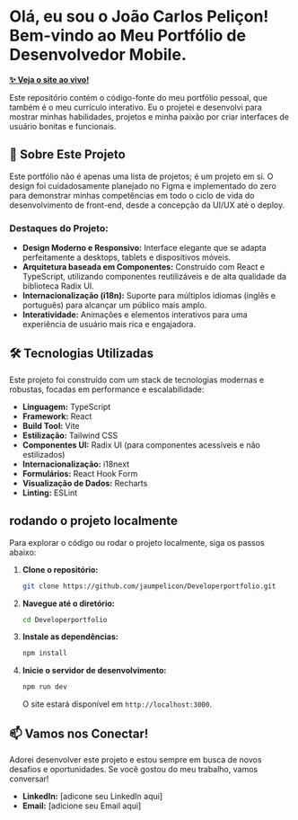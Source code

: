 # Olá, eu sou o João Carlos Peliçon! Bem-vindo ao Meu Portfólio de Desenvolvedor Mobile.

**[✨ Veja o site ao vivo!](https://jaumpelicon.github.io/Developerportfolio)**

Este repositório contém o código-fonte do meu portfólio pessoal, que também é o meu currículo interativo. Eu o projetei e desenvolvi para mostrar minhas habilidades, projetos e minha paixão por criar interfaces de usuário bonitas e funcionais.

## 🚀 Sobre Este Projeto

Este portfólio não é apenas uma lista de projetos; é um projeto em si. O design foi cuidadosamente planejado no Figma e implementado do zero para demonstrar minhas competências em todo o ciclo de vida do desenvolvimento de front-end, desde a concepção da UI/UX até o deploy.

### Destaques do Projeto:
*   **Design Moderno e Responsivo:** Interface elegante que se adapta perfeitamente a desktops, tablets e dispositivos móveis.
*   **Arquitetura baseada em Componentes:** Construído com React e TypeScript, utilizando componentes reutilizáveis e de alta qualidade da biblioteca Radix UI.
*   **Internacionalização (i18n):** Suporte para múltiplos idiomas (inglês e português) para alcançar um público mais amplo.
*   **Interatividade:** Animações e elementos interativos para uma experiência de usuário mais rica e engajadora.

## 🛠️ Tecnologias Utilizadas

Este projeto foi construído com um stack de tecnologias modernas e robustas, focadas em performance e escalabilidade:

*   **Linguagem:** TypeScript
*   **Framework:** React
*   **Build Tool:** Vite
*   **Estilização:** Tailwind CSS
*   **Componentes UI:** Radix UI (para componentes acessíveis e não estilizados)
*   **Internacionalização:** i18next
*   **Formulários:** React Hook Form
*   **Visualização de Dados:** Recharts
*   **Linting:** ESLint

##  rodando o projeto localmente

Para explorar o código ou rodar o projeto localmente, siga os passos abaixo:

1.  **Clone o repositório:**
    ```bash
    git clone https://github.com/jaumpelicon/Developerportfolio.git
    ```
2.  **Navegue até o diretório:**
    ```bash
    cd Developerportfolio
    ```
3.  **Instale as dependências:**
    ```bash
    npm install
    ```
4.  **Inicie o servidor de desenvolvimento:**
    ```bash
    npm run dev
    ```
    O site estará disponível em `http://localhost:3000`.

## 📫 Vamos nos Conectar!

Adorei desenvolver este projeto e estou sempre em busca de novos desafios e oportunidades. Se você gostou do meu trabalho, vamos conversar!

*   **LinkedIn:** [adicone seu LinkedIn aqui]
*   **Email:** [adicione seu Email aqui]
